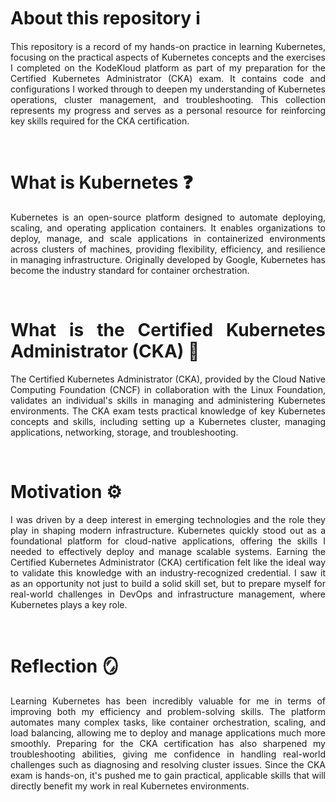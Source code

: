 <div align="justify">

# About this repository ℹ️
This repository is a record of my hands-on practice in learning Kubernetes, focusing on the practical aspects of Kubernetes concepts and the exercises I completed on the KodeKloud platform as part of my preparation for the Certified Kubernetes Administrator (CKA) exam. It contains code and configurations I worked through to deepen my understanding of Kubernetes operations, cluster management, and troubleshooting. This collection represents my progress and serves as a personal resource for reinforcing key skills required for the CKA certification.

<br>

# What is Kubernetes ❓
Kubernetes is an open-source platform designed to automate deploying, scaling, and operating application containers. It enables organizations to deploy, manage, and scale applications in containerized environments across clusters of machines, providing flexibility, efficiency, and resilience in managing infrastructure. Originally developed by Google, Kubernetes has become the industry standard for container orchestration.

<br>

# What is the Certified Kubernetes Administrator (CKA) 🪪
The Certified Kubernetes Administrator (CKA), provided by the Cloud Native Computing Foundation (CNCF) in collaboration with the Linux Foundation, validates an individual's skills in managing and administering Kubernetes environments. The CKA exam tests practical knowledge of key Kubernetes concepts and skills, including setting up a Kubernetes cluster, managing applications, networking, storage, and troubleshooting.

<br>

# Motivation ⚙️
I was driven by a deep interest in emerging technologies and the role they play in shaping modern infrastructure. Kubernetes quickly stood out as a foundational platform for cloud-native applications, offering the skills I needed to effectively deploy and manage scalable systems. Earning the Certified Kubernetes Administrator (CKA) certification felt like the ideal way to validate this knowledge with an industry-recognized credential. I saw it as an opportunity not just to build a solid skill set, but to prepare myself for real-world challenges in DevOps and infrastructure management, where Kubernetes plays a key role.

<br>

# Reflection 🪞
Learning Kubernetes has been incredibly valuable for me in terms of improving both my efficiency and problem-solving skills. The platform automates many complex tasks, like container orchestration, scaling, and load balancing, allowing me to deploy and manage applications much more smoothly. Preparing for the CKA certification has also sharpened my troubleshooting abilities, giving me confidence in handling real-world challenges such as diagnosing and resolving cluster issues. Since the CKA exam is hands-on, it's pushed me to gain practical, applicable skills that will directly benefit my work in real Kubernetes environments.


</div>


